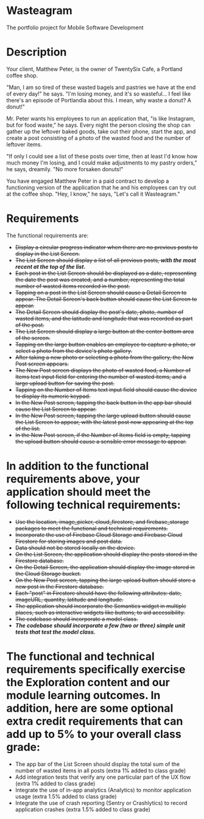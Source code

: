 # Wasteagram

The portfolio project for Mobile Software Development

# Description
Your client, Matthew Peter, is the owner of TwentySix Cafe, a Portland coffee shop.

"Man, I am so tired of these wasted bagels and pastries we have at the end of every day!" he says. "I'm losing money, and it's so wasteful... I feel like there's an episode of Portlandia about this. I mean, why waste a donut? A donut!"

Mr. Peter wants his employees to run an application that, "is like Instagram, but for food waste," he says. Every night the person closing the shop can gather up the leftover baked goods, take out their phone, start the app, and create a post consisting of a photo of the wasted food and the number of leftover items.

"If only I could see a list of these posts over time, then at least I'd know how much money I'm losing, and I could make adjustments to my pastry orders," he says, dreamily. "No more forsaken donuts!"

You have engaged Matthew Peter in a paid contract to develop a functioning version of the application that he and his employees can try out at the coffee shop. "Hey, I know," he says, "Let's call it Wasteagram."

# Requirements
The functional requirements are:

* <s>Display a circular progress indicator when there are no previous posts to display in the List Screen.</s>
* <s>The List Screen should display a list of all previous posts, </s><b><i>with the most recent at the top of the list.</b></i>
* <s>Each post in the List Screen should be displayed as a date, representing the date the post was created, and a number, representing the total number of wasted items recorded in the post.</s>
* <s>Tapping on a post in the List Screen should cause a Detail Screen to appear. The Detail Screen's back button should cause the List Screen to appear.</s>
* <s>The Detail Screen should display the post's date, photo, number of wasted items, and the latitude and longitude that was recorded as part of the post.</s>
* <s>The List Screen should display a large button at the center bottom area of the screen.</s>
* <s>Tapping on the large button enables an employee to capture a photo, or select a photo from the device's photo gallery.</s>
* <s>After taking a new photo or selecting a photo from the gallery, the New Post screen appears.</s>
* <s>The New Post screen displays the photo of wasted food, a Number of Items text input field for entering the number of wasted items, and a large upload button for saving the post.</s>
* <s>Tapping on the Number of Items text input field should cause the device to display its numeric keypad.</s>
* <s>In the New Post screen, tapping the back button in the app bar should cause the List Screen to appear.</s>
* <s>In the New Post screen, tapping the large upload button should cause the List Screen to appear, with the latest post now appearing at the top of the list.</s>
* <s>In the New Post screen, if the Number of Items field is empty, tapping the upload button should cause a sensible error message to appear.</s>

# In addition to the functional requirements above, your application should meet the following technical requirements:

* <s>Use the location, image_picker, cloud_firestore, and firebase_storage packages to meet the functional and technical requirements.</s>
* <s>Incorporate the use of Firebase Cloud Storage and Firebase Cloud Firestore for storing images and post data.</s>
* <s>Data should not be stored locally on the device.</s>
* <s>On the List Screen, the application should display the posts stored in the Firestore database.</s>
* <s>On the Detail Screen, the application should display the image stored in the Cloud Storage bucket.</s>
* <s>On the New Post screen, tapping the large upload button should store a new post in the Firestore database.</s>
* <s>Each "post" in Firestore should have the following attributes: date, imageURL, quantity, latitude and longitude.</s>
* <s>The application should incorporate the Semantics widget in multiple places, such as interactive widgets like buttons, to aid accessibility.</s>
* <s>The codebase should incorporate a model class.</s>
* <b><i>The codebase should incorporate a few (two or three) simple unit tests that test the model class.</b></i>

# The functional and technical requirements specifically exercise the Exploration content and our module learning outcomes. In addition, here are some optional extra credit requirements that can add up to 5% to your overall class grade:

* The app bar of the List Screen should display the total sum of the number of wasted items in all posts (extra 1% added to class grade)
* Add integration tests that verify any one particular part of the UX flow (extra 1% added to class grade)
* Integrate the use of in-app analytics (Analytics) to monitor application usage (extra 1.5% added to class grade)
* Integrate the use of crash reporting (Sentry or Crashlytics) to record application crashes (extra 1.5% added to class grade)
